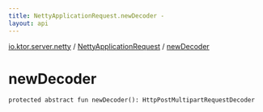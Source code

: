 ```yaml
---
title: NettyApplicationRequest.newDecoder - 
layout: api
---
```


<div class='api-docs-breadcrumbs'><a href="../index.html">io.ktor.server.netty</a> / <a href="index.html">NettyApplicationRequest</a> / <a href="./new-decoder.html">newDecoder</a></div>

# newDecoder

<div class="signature"><code><span class="keyword">protected</span> <span class="keyword">abstract</span> <span class="keyword">fun </span><span class="identifier">newDecoder</span><span class="symbol">(</span><span class="symbol">)</span><span class="symbol">: </span><span class="identifier">HttpPostMultipartRequestDecoder</span></code></div>
